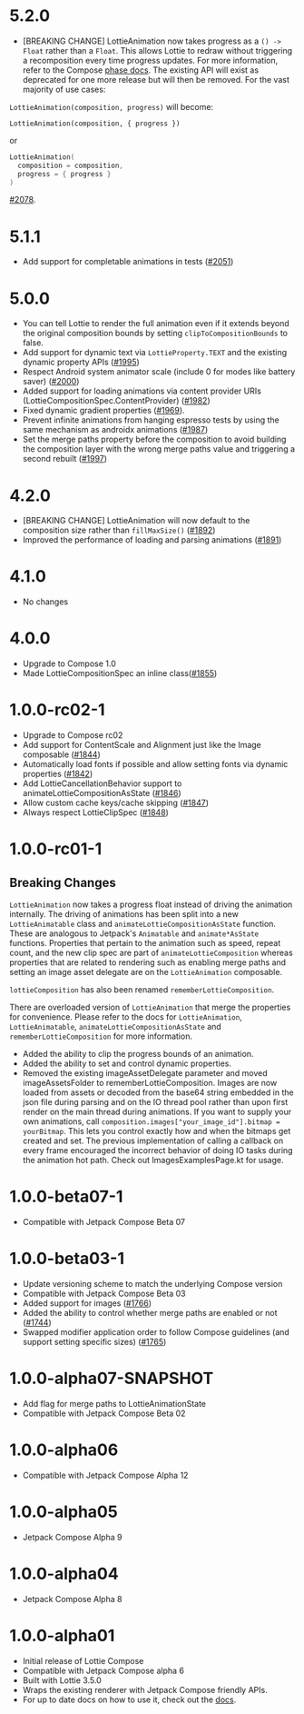 # 5.2.0
* [BREAKING CHANGE]
LottieAnimation now takes progress as a `() -> Float` rather than a `Float`. This allows Lottie to redraw without triggering a recomposition every time progress updates. For more information, refer to the Compose [phase docs](https://developer.android.com/jetpack/compose/phases). The existing API will exist as deprecated for one more release but will then be removed. For the vast majority of use cases:

`LottieAnimation(composition, progress)` will become:

`LottieAnimation(composition, { progress })`

or

```kotlin
LottieAnimation(
  composition = composition,
  progress = { progress }
)
```
[#2078](https://github.com/airbnb/lottie-android/pull/2078).

# 5.1.1
* Add support for completable animations in tests ([#2051](https://github.com/airbnb/lottie-android/pull/2051))

# 5.0.0
* You can tell Lottie to render the full animation even if it extends beyond the original composition bounds by setting `clipToCompositionBounds` to false.
* Add support for dynamic text via `LottieProperty.TEXT` and the existing dynamic property APIs ([#1995](https://github.com/airbnb/lottie-android/issues/1995))
* Respect Android system animator scale (include 0 for modes like battery saver) ([#2000](https://github.com/airbnb/lottie-android/pull/2000))
* Added support for loading animations via content provider URIs (LottieCompositionSpec.ContentProvider) ([#1982](https://github.com/airbnb/lottie-android/pull/1982))
* Fixed dynamic gradient properties ([#1969](https://github.com/airbnb/lottie-android/pull/1969)).
* Prevent infinite animations from hanging espresso tests by using the same mechanism as androidx animations ([#1987](https://github.com/airbnb/lottie-android/pull/1987))
* Set the merge paths property before the composition to avoid building the composition layer with the wrong merge paths value and triggering a second rebuilt ([#1997](https://github.com/airbnb/lottie-android/pull/1997))

# 4.2.0
* [BREAKING CHANGE] LottieAnimation will now default to the composition size rather than `fillMaxSize()` ([#1892](https://github.com/airbnb/lottie-android/pull/1892))
* Improved the performance of loading and parsing animations ([#1891](https://github.com/airbnb/lottie-android/pull/1891))

# 4.1.0
* No changes

# 4.0.0
* Upgrade to Compose 1.0
* Made LottieCompositionSpec an inline class([#1855](https://github.com/airbnb/lottie-android/pull/1855))

# 1.0.0-rc02-1
* Upgrade to Compose rc02
* Add support for ContentScale and Alignment just like the Image composable ([#1844](https://github.com/airbnb/lottie-android/pull/1844))
* Automatically load fonts if possible and allow setting fonts via dynamic properties ([#1842](https://github.com/airbnb/lottie-android/pull/1842))
* Add LottieCancellationBehavior support to animateLottieCompositionAsState ([#1846](https://github.com/airbnb/lottie-android/pull/1846))
* Allow custom cache keys/cache skipping ([#1847](https://github.com/airbnb/lottie-android/pull/1847))
* Always respect LottieClipSpec ([#1848](https://github.com/airbnb/lottie-android/pull/1848))


# 1.0.0-rc01-1
## Breaking Changes
`LottieAnimation` now takes a progress float instead of driving the animation internally.
The driving of animations has been split into a new `LottieAnimatable` class and
`animateLottieCompositionAsState` function. These are analogous to Jetpack's `Animatable` and
`animate*AsState` functions.
Properties that pertain to the animation such as speed, repeat count, and the new clip spec are part of
`animateLottieComposition` whereas properties that are related to rendering such as enabling merge paths
and setting an image asset delegate are on the `LottieAnimation` composable.

`lottieComposition` has also been renamed `rememberLottieComposition`.

There are overloaded version of `LottieAnimation` that merge the properties for convenience. Please
refer to the docs for `LottieAnimation`, `LottieAnimatable`, `animateLottieCompositionAsState`
and `rememberLottieComposition` for more information.
* Added the ability to clip the progress bounds of an animation.
* Added the ability to set and control dynamic properties.
* Removed the existing imageAssetDelegate parameter and moved imageAssetsFolder to rememberLottieComposition.
  Images are now loaded from assets or decoded from the base64 string embedded in the json file during parsing
  and on the IO thread pool rather than upon first render on the main thread during animations. If you want to
  supply your own animations, call `composition.images["your_image_id"].bitmap = yourBitmap`. This lets you control
  exactly how and when the bitmaps get created and set. The previous implementation of calling a callback on every
  frame encouraged the incorrect behavior of doing IO tasks during the animation hot path. Check out ImagesExamplesPage.kt
  for usage.

# 1.0.0-beta07-1
* Compatible with Jetpack Compose Beta 07

# 1.0.0-beta03-1
* Update versioning scheme to match the underlying Compose version
* Compatible with Jetpack Compose Beta 03
* Added support for images ([#1766](https://github.com/airbnb/lottie-android/pull/1766))
* Added the ability to control whether merge paths are enabled or not ([#1744](https://github.com/airbnb/lottie-android/pull/1744))
* Swapped modifier application order to follow Compose guidelines (and support setting specific sizes) ([#1765](https://github.com/airbnb/lottie-android/pull/1765))

# 1.0.0-alpha07-SNAPSHOT
* Add flag for merge paths to LottieAnimationState
* Compatible with Jetpack Compose Beta 02

# 1.0.0-alpha06
* Compatible with Jetpack Compose Alpha 12

# 1.0.0-alpha05
* Jetpack Compose Alpha 9

# 1.0.0-alpha04
* Jetpack Compose Alpha 8

# 1.0.0-alpha01
* Initial release of Lottie Compose
* Compatible with Jetpack Compose alpha 6
* Built with Lottie 3.5.0
* Wraps the existing renderer with Jetpack Compose friendly APIs.
* For up to date docs on how to use it, check out the [docs](http://airbnb.io/lottie/#/android-compose).
